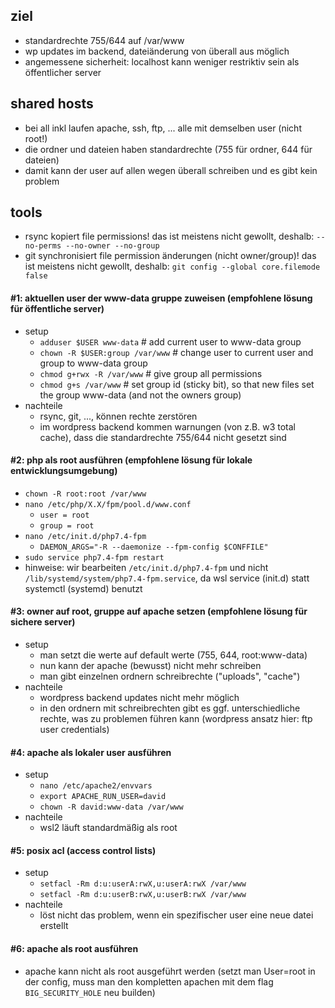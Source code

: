 ## ziel
- standardrechte 755/644 auf /var/www
- wp updates im backend, dateiänderung von überall aus möglich
- angemessene sicherheit: localhost kann weniger restriktiv sein als öffentlicher server

## shared hosts

- bei all inkl laufen apache, ssh, ftp, ... alle mit demselben user (nicht root!)
- die ordner und dateien haben standardrechte (755 für ordner, 644 für dateien)
- damit kann der user auf allen wegen überall schreiben und es gibt kein problem

## tools

- rsync kopiert file permissions! das ist meistens nicht gewollt, deshalb: `--no-perms --no-owner --no-group`
- git synchronisiert file permission änderungen (nicht owner/group)! das ist meistens nicht gewollt, deshalb: `git config --global core.filemode false`

#### #1: aktuellen user der www-data gruppe zuweisen (empfohlene lösung für öffentliche server)
- setup
  - `adduser $USER www-data` # add current user to www-data group
  - `chown -R $USER:group /var/www` # change user to current user and group to www-data group
  - `chmod g+rwx -R /var/www` # give group all permissions
  - `chmod g+s /var/www` # set group id (sticky bit), so that new files set the group www-data (and not the owners group)
- nachteile
  - rsync, git, ..., können rechte zerstören
  - im wordpress backend kommen warnungen (von z.B. w3 total cache), dass die standardrechte 755/644 nicht gesetzt sind
  
#### #2: php als root ausführen (empfohlene lösung für lokale entwicklungsumgebung)
- `chown -R root:root /var/www`
- `nano /etc/php/X.X/fpm/pool.d/www.conf`
  - `user = root`
  - `group = root`
- `nano /etc/init.d/php7.4-fpm`
  - `DAEMON_ARGS="-R --daemonize --fpm-config $CONFFILE"`
- `sudo service php7.4-fpm restart`
- hinweise: wir bearbeiten `/etc/init.d/php7.4-fpm` und nicht `/lib/systemd/system/php7.4-fpm.service`, da wsl service (init.d) statt systemctl (systemd) benutzt
  
#### #3: owner auf root, gruppe auf apache setzen (empfohlene lösung für sichere server)
- setup
  - man setzt die werte auf default werte (755, 644, root:www-data)
  - nun kann der apache (bewusst) nicht mehr schreiben
  - man gibt einzelnen ordnern schreibrechte ("uploads", "cache")
- nachteile
  - wordpress backend updates nicht mehr möglich
  - in den ordnern mit schreibrechten gibt es ggf. unterschiedliche rechte, was zu problemen führen kann (wordpress ansatz hier: ftp user credentials)

#### #4: apache als lokaler user ausführen
- setup
  - `nano /etc/apache2/envvars`
  - `export APACHE_RUN_USER=david`
  - `chown -R david:www-data /var/www`
- nachteile
  - wsl2 läuft standardmäßig als root

#### #5: posix acl (access control lists)
- setup
  - `setfacl -Rm d:u:userA:rwX,u:userA:rwX /var/www`
  - `setfacl -Rm d:u:userB:rwX,u:userB:rwX /var/www`
- nachteile
  - löst nicht das problem, wenn ein spezifischer user eine neue datei erstellt
  
#### #6: apache als root ausführen
- apache kann nicht als root ausgeführt werden (setzt man User=root in der config, muss man den kompletten apachen mit dem flag `BIG_SECURITY_HOLE` neu builden)